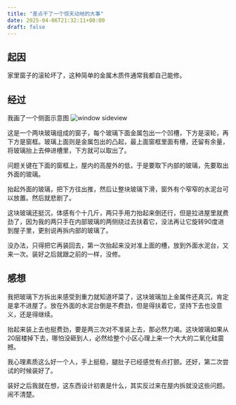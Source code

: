 ```yaml
---
title: "差点干了一个惊天动地的大事"
date: 2025-04-06T21:32:11+08:00
draft: false
---
```


## 起因

家里窗子的滚轮坏了，这种简单的金属木质件通常我都自己能修。

## 经过

我画了一个侧面示意图
![window sideview](https://blog.871116.xyz/pics/window.sideview.jpg)

这是一个两块玻璃组成的窗子，每个玻璃下面金属包出一个凹槽，下方是滚轮，再下方是窗框。玻璃上面则是金属包出的凸起，最上面窗框里面有槽，还留有余量，将玻璃抬上去伸进槽里，下方就可以取出了。

问题关键在下面的窗框上，屋内的高屋外的低，于是要取下内部的玻璃，先要取出外面的玻璃。

抬起外面的玻璃，把下方往出推，然后让整块玻璃下滑，窗外有个窄窄的水泥台可以放置。然后就悲剧了。

这块玻璃还挺沉，体感有个十几斤，两只手用力抬起来倒还行，但是拉进屋里就费劲了，因为我的两只手在内部玻璃的两侧绕过去扶着它，没法再让它旋转90度进到屋子里，更别说再拆内部的玻璃了。

没办法，只得把它再装回去，第一次抬起来没对准上面的槽，放到外面水泥台，又来一次。装好之后就跟之前的一样，没修。

## 感想

我把玻璃下方拆出来感受到重力就知道坏菜了，这块玻璃加上金属件还真沉，肯定是拿不进屋了。放在外面的水泥台倒是不费劲，但是得扶着它，坚持下去也没意义，还是得继续。

抬起来装上去也挺费劲，要是两三次对不准装上去，那必然力竭。这块玻璃如果从20层楼掉下去，哪怕没砸到人，必然给整个小区心理上来一个大大的二氧化硅震撼。

我心理素质这么好一个人，手上挺稳，腿肚子已经感觉有点打颤。还好，第二次尝试的时候装好了。

装好之后我就在想，这东西设计初衷是什么，其实反过来在屋内拆就没这些问题。闹不清楚。
